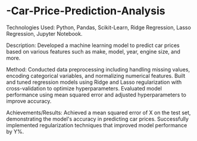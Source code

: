 # -Car-Price-Prediction-Analysis

Technologies Used: Python, Pandas, Scikit-Learn, Ridge Regression, Lasso Regression, Jupyter Notebook.

Description: Developed a machine learning model to predict car prices based on various features such as make, model, year, engine size, and more.

Method:
Conducted data preprocessing including handling missing values, encoding categorical variables, and normalizing numerical features.
Built and tuned regression models using Ridge and Lasso regularization with cross-validation to optimize hyperparameters.
Evaluated model performance using mean squared error and adjusted hyperparameters to improve accuracy.

Achievements/Results:
Achieved a mean squared error of X on the test set, demonstrating the model's accuracy in predicting car prices.
Successfully implemented regularization techniques that improved model performance by Y%.
